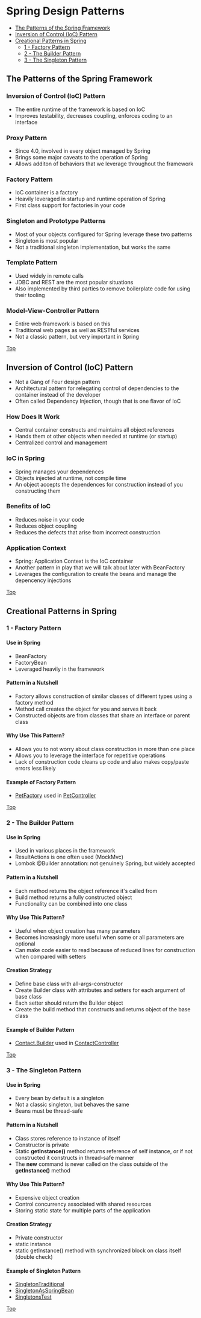 Spring Design Patterns
======================

* [The Patterns of the Spring Framework](#the-patterns-of-the-spring-framework)
* [Inversion of Control (IoC) Pattern](#inversion-of-control-ioc-pattern-1)
* [Creational Patterns in Spring](#creational-patterns-in-spring)
    * [1 - Factory Pattern](#1---factory-pattern)
    * [2 - The Builder Pattern](#2---the-builder-pattern)
    * [3 - The Singleton Pattern](#3---the-singleton-pattern)

The Patterns of the Spring Framework
------------------------------------

### Inversion of Control (IoC) Pattern

* The entire runtime of the framework is based on IoC
* Improves testability, decreases coupling, enforces coding to an interface

### Proxy Pattern

* Since 4.0, involved in every object managed by Spring
* Brings some major caveats to the operation of Spring
* Allows additon of behaviors that we leverage throughout the framework

### Factory Pattern

* IoC container is a factory
* Heavily leveraged in startup and runtime operation of Spring
* First class support for factories in your code

### Singleton and Prototype Patterns

* Most of your objects configured for Spring leverage these two patterns
* Singleton is most popular
* Not a traditional singleton implementation, but works the same

### Template Pattern

* Used widely in remote calls
* JDBC and REST are the most popular situations
* Also implemented by third parties to remove boilerplate 
code for using their tooling

### Model-View-Controller Pattern

* Entire web framework is based on this
* Traditional web pages as well as RESTful services
* Not a classic pattern, but very important in Spring

[Top](#spring-design-patterns)

Inversion of Control (IoC) Pattern
----------------------------------

* Not a Gang of Four design pattern
* Architectural pattern for relegating control of dependencies
to the container instead of the developer
* Often called Dependency Injection, though that is one flavor of IoC

### How Does It Work

* Central container constructs and maintains all object references
* Hands them ot other objects when needed at runtime (or startup)
* Centralized control and management

### IoC in Spring

* Spring manages your dependences
* Objects injected at runtime, not compile time
* An object accepts the dependences for construction instead of you constructing them

### Benefits of IoC

* Reduces noise in your code
* Reduces object coupling
* Reduces the defects that arise from incorrect construction

### Application Context

* Spring: Application Context is the IoC container
* Another pattern in play that we will talk about later with BeanFactory
* Leverages the configuration to create the beans and manage the depencency injections

[Top](#spring-design-patterns)

Creational Patterns in Spring
-----------------------------

### 1 - Factory Pattern

#### Use in Spring
* BeanFactory
* FactoryBean
* Leveraged heavily in the framework

#### Pattern in a Nutshell
* Factory allows construction of similar classes of different
types using a factory method
* Method call creates the object for you and serves it back
* Constructed objects are from classes that share an interface or parent class

#### Why Use This Pattern?
* Allows you to not worry about class construction in more than one place
* Allows you to leverage the interface for repetitive operations
* Lack of construction code cleans up code and also makes copy/paste errors less likely

#### Example of Factory Pattern
* [PetFactory](src/main/java/learn/oop/springdp/springdp/factory/PetFactory.java) used
in [PetController](src/main/java/learn/oop/springdp/springdp/controller/PetController.java)

[Top](#spring-design-patterns)


### 2 - The Builder Pattern

#### Use in Spring
* Used in various places in the framework
* ResultActions is one often used (MockMvc)
* Lombok @Builder annotation: not genuinely Spring, but widely accepted

#### Pattern in a Nutshell
* Each method returns the object reference it's called from
* Build method returns a fully constructed object
* Functionality can be combined into one class

#### Why Use This Pattern?
* Useful when object creation has many parameters
* Becomes increasingly more useful when some or all parameters are optional
* Can make code easier to read because of reduced lines for construction when compared with setters

#### Creation Strategy
* Define base class with all-args-constructor
* Create Builder class with attributes and setters for each argument of base class
* Each setter should return the Builder object
* Create the build method that constructs and returns object of the base class

#### Example of Builder Pattern
* [Contact.Builder](src/main/java/learn/oop/springdp/springdp/builder/Contact.java) used
in [ContactController](src/main/java/learn/oop/springdp/springdp/controller/ContactController.java)

[Top](#spring-design-patterns)


### 3 - The Singleton Pattern

#### Use in Spring
* Every bean by default is a singleton
* Not a classic singleton, but behaves the same
* Beans must be thread-safe

#### Pattern in a Nutshell
* Class stores reference to instance of itself
* Constructor is private
* Static __getInstance()__ method returns reference of self instance, or if not constructed
it constructs in thread-safe manner
* The __new__ command is never called on the class outside of the __getInstance()__ method

#### Why Use This Pattern?
* Expensive object creation
* Control concurrency associated with shared resources
* Storing static state for multiple parts of the application

#### Creation Strategy
* Private constructor
* static instance
* static getInstance() method with synchronized block on class itself (double check)

#### Example of Singleton Pattern
* [SingletonTraditional](src/main/java/learn/oop/springdp/springdp/singleton/SingletonTraditional.java)
* [SingletonAsSpringBean](src/main/java/learn/oop/springdp/springdp/singleton/SingletonAsSpringBean.java)
* [SingletonsTest](src/test/java/learn/oop/springdp/springdp/singleton/SingletonsTest.java)

[Top](#spring-design-patterns)
